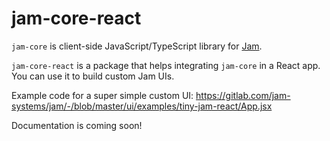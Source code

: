 # jam-core-react

`jam-core` is client-side JavaScript/TypeScript library for [Jam](https://gitlab.com/jam-systems/jam).

`jam-core-react` is a package that helps integrating `jam-core` in a React app. 
You can use it to build custom Jam UIs.

Example code for a super simple custom UI: https://gitlab.com/jam-systems/jam/-/blob/master/ui/examples/tiny-jam-react/App.jsx

Documentation is coming soon!
